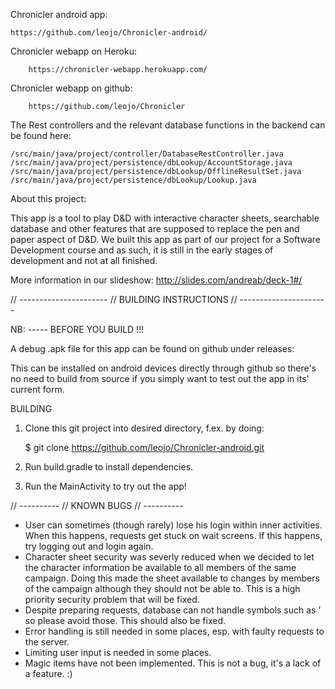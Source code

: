 Chronicler android app:

	https://github.com/leojo/Chronicler-android/

Chronicler webapp on Heroku: 

		https://chronicler-webapp.herokuapp.com/

Chronicler webapp on github:

		https://github.com/leojo/Chronicler


The Rest controllers and the relevant database functions in the backend can be found here:

	/src/main/java/project/controller/DatabaseRestController.java
	/src/main/java/project/persistence/dbLookup/AccountStorage.java
	/src/main/java/project/persistence/dbLookup/OfflineResultSet.java
	/src/main/java/project/persistence/dbLookup/Lookup.java


About this project: 

This app is a tool to play D&D with interactive character sheets, searchable database and other features that are supposed to replace the pen and paper aspect of D&D. We built this app as part of our project for a Software Development course and as such, it is still in the early stages of development and not at all finished. 

More information in our slideshow: http://slides.com/andreab/deck-1#/

// ----------------------
// BUILDING INSTRUCTIONS
// ----------------------

NB: ----- BEFORE YOU BUILD !!!

A debug .apk file for this app can be found on github under releases:


This can be installed on android devices directly through github so there's no need to build from source if you simply want to test out the app in its' current form.

BUILDING

1. Clone this git project into desired directory, f.ex. by doing: 

	$ git clone https://github.com/leojo/Chronicler-android.git

2. Run build.gradle to install dependencies. 

3. Run the MainActivity to try out the app!

// ----------
// KNOWN BUGS
// ----------

* User can sometimes (though rarely) lose his login within inner activities. When this happens, requests get stuck on wait screens. If this happens, try logging out and login again.
* Character sheet security was severly reduced when we decided to let the character information be available to all members of the same campaign. Doing this made the sheet available to changes by members of the campaign although they should not be able to. This is a high priority security problem that will be fixed.
* Despite preparing requests, database can not handle symbols such as ' so please avoid those. This should also be fixed.
* Error handling is still needed in some places, esp. with faulty requests to the server.
* Limiting user input is needed in some places.
* Magic items have not been implemented. This is not a bug, it's a lack of a feature. :)


